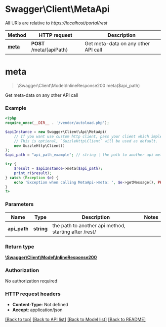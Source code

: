 # Swagger\Client\MetaApi

All URIs are relative to *https://localhost/portal/rest*

Method | HTTP request | Description
------------- | ------------- | -------------
[**meta**](MetaApi.md#meta) | **POST** /meta/{apiPath} | Get meta-data on any other API call


# **meta**
> \Swagger\Client\Model\InlineResponse200 meta($api_path)

Get meta-data on any other API call

### Example
```php
<?php
require_once(__DIR__ . '/vendor/autoload.php');

$apiInstance = new Swagger\Client\Api\MetaApi(
    // If you want use custom http client, pass your client which implements `GuzzleHttp\ClientInterface`.
    // This is optional, `GuzzleHttp\Client` will be used as default.
    new GuzzleHttp\Client()
);
$api_path = "api_path_example"; // string | the path to another api method, starting after /rest/

try {
    $result = $apiInstance->meta($api_path);
    print_r($result);
} catch (Exception $e) {
    echo 'Exception when calling MetaApi->meta: ', $e->getMessage(), PHP_EOL;
}
?>
```

### Parameters

Name | Type | Description  | Notes
------------- | ------------- | ------------- | -------------
 **api_path** | **string**| the path to another api method, starting after /rest/ |

### Return type

[**\Swagger\Client\Model\InlineResponse200**](../Model/InlineResponse200.md)

### Authorization

No authorization required

### HTTP request headers

 - **Content-Type**: Not defined
 - **Accept**: application/json

[[Back to top]](#) [[Back to API list]](../../README.md#documentation-for-api-endpoints) [[Back to Model list]](../../README.md#documentation-for-models) [[Back to README]](../../README.md)

